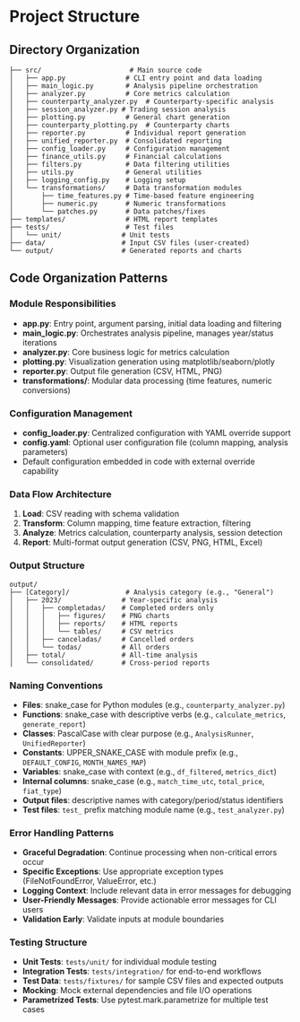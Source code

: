 # Project Structure

## Directory Organization

```
├── src/                      # Main source code
│   ├── app.py               # CLI entry point and data loading
│   ├── main_logic.py        # Analysis pipeline orchestration
│   ├── analyzer.py          # Core metrics calculation
│   ├── counterparty_analyzer.py  # Counterparty-specific analysis
│   ├── session_analyzer.py # Trading session analysis
│   ├── plotting.py          # General chart generation
│   ├── counterparty_plotting.py  # Counterparty charts
│   ├── reporter.py          # Individual report generation
│   ├── unified_reporter.py  # Consolidated reporting
│   ├── config_loader.py     # Configuration management
│   ├── finance_utils.py     # Financial calculations
│   ├── filters.py           # Data filtering utilities
│   ├── utils.py             # General utilities
│   ├── logging_config.py    # Logging setup
│   └── transformations/     # Data transformation modules
│       ├── time_features.py # Time-based feature engineering
│       ├── numeric.py       # Numeric transformations
│       └── patches.py       # Data patches/fixes
├── templates/               # HTML report templates
├── tests/                   # Test files
│   └── unit/               # Unit tests
├── data/                   # Input CSV files (user-created)
└── output/                 # Generated reports and charts
```

## Code Organization Patterns

### Module Responsibilities
- **app.py**: Entry point, argument parsing, initial data loading and filtering
- **main_logic.py**: Orchestrates analysis pipeline, manages year/status iterations
- **analyzer.py**: Core business logic for metrics calculation
- **plotting.py**: Visualization generation using matplotlib/seaborn/plotly
- **reporter.py**: Output file generation (CSV, HTML, PNG)
- **transformations/**: Modular data processing (time features, numeric conversions)

### Configuration Management
- **config_loader.py**: Centralized configuration with YAML override support
- **config.yaml**: Optional user configuration file (column mapping, analysis parameters)
- Default configuration embedded in code with external override capability

### Data Flow Architecture
1. **Load**: CSV reading with schema validation
2. **Transform**: Column mapping, time feature extraction, filtering
3. **Analyze**: Metrics calculation, counterparty analysis, session detection
4. **Report**: Multi-format output generation (CSV, PNG, HTML, Excel)

### Output Structure
```
output/
├── [Category]/              # Analysis category (e.g., "General")
│   ├── 2023/               # Year-specific analysis
│   │   ├── completadas/    # Completed orders only
│   │   │   ├── figures/    # PNG charts
│   │   │   ├── reports/    # HTML reports
│   │   │   └── tables/     # CSV metrics
│   │   ├── canceladas/     # Cancelled orders
│   │   └── todas/          # All orders
│   ├── total/              # All-time analysis
│   └── consolidated/       # Cross-period reports
```

### Naming Conventions
- **Files**: snake_case for Python modules (e.g., `counterparty_analyzer.py`)
- **Functions**: snake_case with descriptive verbs (e.g., `calculate_metrics`, `generate_report`)
- **Classes**: PascalCase with clear purpose (e.g., `AnalysisRunner`, `UnifiedReporter`)
- **Constants**: UPPER_SNAKE_CASE with module prefix (e.g., `DEFAULT_CONFIG`, `MONTH_NAMES_MAP`)
- **Variables**: snake_case with context (e.g., `df_filtered`, `metrics_dict`)
- **Internal columns**: snake_case (e.g., `match_time_utc`, `total_price`, `fiat_type`)
- **Output files**: descriptive names with category/period/status identifiers
- **Test files**: `test_` prefix matching module name (e.g., `test_analyzer.py`)

### Error Handling Patterns
- **Graceful Degradation**: Continue processing when non-critical errors occur
- **Specific Exceptions**: Use appropriate exception types (FileNotFoundError, ValueError, etc.)
- **Logging Context**: Include relevant data in error messages for debugging
- **User-Friendly Messages**: Provide actionable error messages for CLI users
- **Validation Early**: Validate inputs at module boundaries

### Testing Structure
- **Unit Tests**: `tests/unit/` for individual module testing
- **Integration Tests**: `tests/integration/` for end-to-end workflows
- **Test Data**: `tests/fixtures/` for sample CSV files and expected outputs
- **Mocking**: Mock external dependencies and file I/O operations
- **Parametrized Tests**: Use pytest.mark.parametrize for multiple test cases